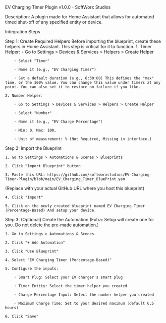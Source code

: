 EV Charging Timer Plugin v1.0.0 - SoftWorx Studios

Description: A plugin made for Home Assistant that allows for automated timed shut-off of any specified entity or device.

Integration Steps


Step 1: Create Required Helpers
Before importing the blueprint, create these helpers in Home Assistant. This step is critical for it to function. 
    1. Timer Helper: 
        ◦ Go to Settings > Devices & Services > Helpers > Create Helper 
        
        ◦ Select "Timer" 
        
        ◦ Name it (e.g., "EV Charging Timer") 
        
        ◦ Set a default duration (e.g., 6:30:00) This defines the "max" time, or the 100% value. You can change this value under timers at any point. You can also set it to restore on failure if you like.
        
    2. Number Helper:
    
        ◦ Go to Settings > Devices & Services > Helpers > Create Helper
        
        ◦ Select "Number"
        
        ◦ Name it (e.g., "EV Charge Percentage") 
        
        ◦ Min: 0, Max: 100,
        
        ◦ Unit of measurement: % (Not Required, Missing in interface.)


Step 2: Import the Blueprint

    1. Go to Settings > Automations & Scenes > Blueprints 
    
    2. Click "Import Blueprint" button 
    
    3. Paste this URL: https://github.com/softworxstudios/EV-Charging-Timer-Plugin/blob/main/EV_Charging_Timer_BluePrint.yam


(Replace with your actual GitHub URL where you host this blueprint) 

    4. Click "Import" 
    
    5. Click on the newly created blueprint named EV Charging Timer (Percentage-Based) And setup your device.


Step 3: (Optional) Create the Automation (Extra: Setup will create one for you. Do not delete the pre-made automation.)

    1. Go to Settings > Automations & Scenes.
    
    2. Click "+ Add Automation" 
    
    3. Click "Use Blueprint" 
    
    4. Select "EV Charging Timer (Percentage-Based)" 
    
    5. Configure the inputs: 
    
        ◦ Smart Plug: Select your EV charger's smart plug 
        
        ◦ Timer Entity: Select the timer helper you created 
        
        ◦ Charge Percentage Input: Select the number helper you created 
        
        ◦ Maximum Charge Time: Set to your desired maximum (default 6.5 hours) 
        
    6. Click "Save"
